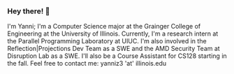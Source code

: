 ### Hey there! 👋

I'm Yanni; I'm a Computer Science major at the Grainger College of Engineering at the University of Illinois. 
Currently, I'm a research intern at the Parallel Programming Laboratory at UIUC. I'm also involved in the Reflection|Projections Dev Team as a SWE and the AMD Security Team at Disruption Lab as a SWE. I'll also be a Course Assistant for CS128 starting in the fall.
Feel free to contact me: yanniz3 'at' illinois.edu

<!--
**zhuangy47/zhuangy47** is a ✨ _special_ ✨ repository because its `README.md` (this file) appears on your GitHub profile.

Here are some ideas to get you started:

- 🔭 I’m currently working on ...
- 🌱 I’m currently learning ...
- 👯 I’m looking to collaborate on ...
- 🤔 I’m looking for help with ...
- 💬 Ask me about ...
- 📫 How to reach me: ...
- 😄 Pronouns: ...
- ⚡ Fun fact: ...
-->
